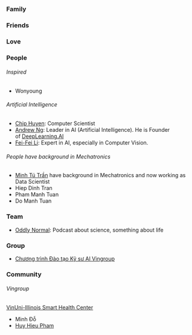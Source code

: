### Family
### Friends
### Love
### People
###### Inspired

- Wonyoung
###### Artificial Intelligence

- [Chip Huyen](https://huyenchip.com): Computer Scientist
- [Andrew Ng](https://www.andrewng.org): Leader in AI (Artificial Intelligence). He is Founder of [DeepLearning.AI](https://www.deeplearning.ai/)
- [Fei-Fei Li](https://profiles.stanford.edu/fei-fei-li): Expert in AI, especially in Computer Vision.
###### People have background in Mechatronics

- [Minh Tú Trần](https://www.linkedin.com/in/kazansky/) have background in Mechatronics and now working as Data Scientist
- Hiep Dinh Tran
- Pham Manh Tuan
- Do Manh Tuan
### Team

- [Oddly Normal](https://oddly-podcast.com): Podcast about science, something about life
### Group

- [Chương trình Đào tạo Kỹ sư AI Vingroup](https://www.facebook.com/groups/ctaivingroup/)
### Community
###### Vingroup

[VinUni-Illinois Smart Health Center](https://smarthealth.vinuni.edu.vn)

- Minh Đỗ
- [Huy Hieu Pham](https://huyhieupham.github.io)

